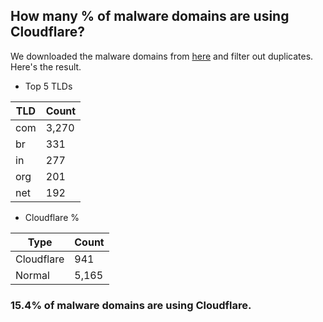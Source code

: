 ## How many % of malware domains are using Cloudflare?


We downloaded the malware domains from [here](https://urlhaus.abuse.ch) and filter out duplicates.
Here's the result.


[//]: # (start replacement)


- Top 5 TLDs

| TLD | Count |
| --- | --- |
| com | 3,270 |
| br | 331 |
| in | 277 |
| org | 201 |
| net | 192 |


- Cloudflare %

| Type | Count |
| --- | --- |
| Cloudflare | 941 |
| Normal | 5,165 |


### 15.4% of malware domains are using Cloudflare.